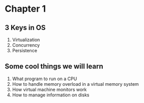 # Chapter 1

## 3 Keys in OS

1. Virtualization
2. Concurrency
3. Persistence

## Some cool things we will learn

1. What program to run on a CPU
2. How to handle memory overload in a virtual memory system
3. How virtual machine monitors work
4. How to manage information on disks

